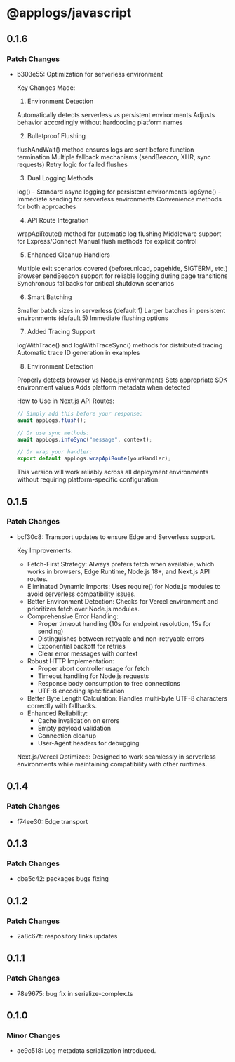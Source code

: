 # @applogs/javascript

## 0.1.6

### Patch Changes

- b303e55: Optimization for serverless environment

  Key Changes Made:

  1. Environment Detection

  Automatically detects serverless vs persistent environments
  Adjusts behavior accordingly without hardcoding platform names

  2. Bulletproof Flushing

  flushAndWait() method ensures logs are sent before function termination
  Multiple fallback mechanisms (sendBeacon, XHR, sync requests)
  Retry logic for failed flushes

  3. Dual Logging Methods

  log() - Standard async logging for persistent environments
  logSync() - Immediate sending for serverless environments
  Convenience methods for both approaches

  4. API Route Integration

  wrapApiRoute() method for automatic log flushing
  Middleware support for Express/Connect
  Manual flush methods for explicit control

  5. Enhanced Cleanup Handlers

  Multiple exit scenarios covered (beforeunload, pagehide, SIGTERM, etc.)
  Browser sendBeacon support for reliable logging during page transitions
  Synchronous fallbacks for critical shutdown scenarios

  6. Smart Batching

  Smaller batch sizes in serverless (default 1)
  Larger batches in persistent environments (default 5)
  Immediate flushing options

  7. Added Tracing Support

  logWithTrace() and logWithTraceSync() methods for distributed tracing
  Automatic trace ID generation in examples

  8. Environment Detection

  Properly detects browser vs Node.js environments
  Sets appropriate SDK environment values
  Adds platform metadata when detected

  How to Use in Next.js API Routes:

  ```typescript
  // Simply add this before your response:
  await appLogs.flush();

  // Or use sync methods:
  await appLogs.infoSync("message", context);

  // Or wrap your handler:
  export default appLogs.wrapApiRoute(yourHandler);
  ```

  This version will work reliably across all deployment environments without requiring platform-specific configuration.

## 0.1.5

### Patch Changes

- bcf30c8: Transport updates to ensure Edge and Serverless support.

  Key Improvements:

  - Fetch-First Strategy: Always prefers fetch when available, which works in browsers, Edge Runtime, Node.js 18+, and Next.js API routes.
  - Eliminated Dynamic Imports: Uses require() for Node.js modules to avoid serverless compatibility issues.
  - Better Environment Detection: Checks for Vercel environment and prioritizes fetch over Node.js modules.
  - Comprehensive Error Handling:
    - Proper timeout handling (10s for endpoint resolution, 15s for sending)
    - Distinguishes between retryable and non-retryable errors
    - Exponential backoff for retries
    - Clear error messages with context
  - Robust HTTP Implementation:
    - Proper abort controller usage for fetch
    - Timeout handling for Node.js requests
    - Response body consumption to free connections
    - UTF-8 encoding specification
  - Better Byte Length Calculation: Handles multi-byte UTF-8 characters correctly with fallbacks.
  - Enhanced Reliability:
    - Cache invalidation on errors
    - Empty payload validation
    - Connection cleanup
    - User-Agent headers for debugging

  Next.js/Vercel Optimized: Designed to work seamlessly in serverless environments while maintaining compatibility with other runtimes.

## 0.1.4

### Patch Changes

- f74ee30: Edge transport

## 0.1.3

### Patch Changes

- dba5c42: packages bugs fixing

## 0.1.2

### Patch Changes

- 2a8c67f: respository links updates

## 0.1.1

### Patch Changes

- 78e9675: bug fix in serialize-complex.ts

## 0.1.0

### Minor Changes

- ae9c518: Log metadata serialization introduced.
